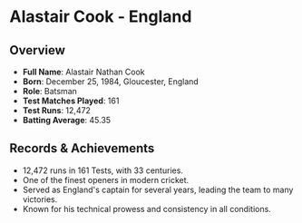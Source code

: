 # Alastair Cook - England

## Overview
- **Full Name**: Alastair Nathan Cook
- **Born**: December 25, 1984, Gloucester, England
- **Role**: Batsman
- **Test Matches Played**: 161
- **Test Runs**: 12,472
- **Batting Average**: 45.35

## Records & Achievements
- 12,472 runs in 161 Tests, with 33 centuries.
- One of the finest openers in modern cricket.
- Served as England's captain for several years, leading the team to many victories.
- Known for his technical prowess and consistency in all conditions.
